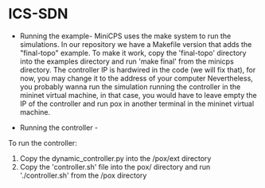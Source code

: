 # ICS-SDN

- Running the example- 
MiniCPS uses the make system to run the simulations. In our repository we have a Makefile version that adds the "final-topo" example. To make it work, copy the 'final-topo' directory into the examples directory and run 'make final' from the minicps directory. The controller IP is hardwired in the code (we will fix that), for now, you may change it to the address of your computer
Nevertheless, you probably wanna run the simulation running the controller in the mininet virtual machine, in that case, you would have to leave empty the IP of the controller and run pox in another terminal in the mininet virtual machine. 

- Running the controller -

To run the controller:
  1. Copy the dynamic_controller.py into the /pox/ext directory
  2. Copy the 'controller.sh' file into the pox/ directory and run './controller.sh' from the /pox directory
  
  
